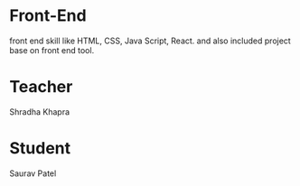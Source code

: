 # Front-End
front end skill like HTML, CSS, Java Script, React. and also included project base on front end tool.

# Teacher
Shradha Khapra

# Student
Saurav Patel
